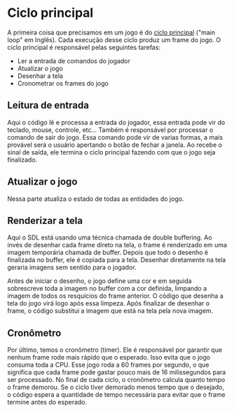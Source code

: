 # Ciclo principal

A primeira coisa que precisamos em um jogo é do [ciclo principal](../src/main.cpp) ("main loop" em Inglês).
Cada execução desse ciclo produz um frame do jogo.
O ciclo principal é responsável pelas seguintes tarefas:

- Ler a entrada de comandos do jogador
- Atualizar o jogo
- Desenhar a tela
- Cronometrar os frames do jogo


## Leitura de entrada

Aqui o código lê e processa a entrada do jogador, essa entrada pode vir do teclado, mouse, controle, etc...
Também é responsável por processar o comando de sair do jogo.
Essa comando pode vir de varias formas, a mais provável será o usuário apertando o botão de fechar a janela.
Ao recebe o sinal de saída, ele termina o ciclo principal fazendo com que o jogo seja finalizado.

## Atualizar o jogo

Nessa parte atualiza o estado de todas as entidades do jogo.


## Renderizar a tela

Aqui o SDL está usando uma técnica chamada de double buffering.
Ao invés de desenhar cada frame direto na tela, o frame é renderizado em uma imagem temporária chamada de buffer.
Depois que todo o desenho é finalizada no buffer, ele é copiada para a tela.
Desenhar diretamente na tela geraria imagens sem sentido para o jogador.

Antes de iniciar o desenho, o jogo define uma cor e em seguida sobrescreve toda a imagem no buffer com a cor definida, limpando a imagem de todos os resquícios do frame anterior.
O código que desenha a tela do jogo virá logo após essa limpeza.
Após finalizar de desenhar o frame, o código substitui a imagem que está na tela pela nova imagem.


## Cronômetro

Por último, temos o cronômetro (timer).
Ele é responsável por garantir que nenhum frame rode mais rápido que o esperado.
Isso evita que o jogo consuma toda a CPU.
Esse jogo roda a 60 frames por segundo, o que significa que cada frame pode gastar pouco mais de 16 milissegundos para ser processado.
No final de cada ciclo, o cronômetro calcula quanto tempo o frame demorou.
Se o ciclo tiver demorado menos tempo que o desejado, o código espera a quantidade de tempo necessária para evitar que o frame termine antes do esperado.
